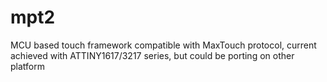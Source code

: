 # mpt2
MCU based touch framework compatible with MaxTouch protocol, current achieved with ATTINY1617/3217 series, but could be porting on other platform
